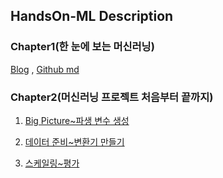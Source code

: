 ## HandsOn-ML Description

### Chapter1(한 눈에 보는 머신러닝)
<a href='https://bigdata-analyst.tistory.com/245'>Blog</a> , <a href='https://github.com/winston1214/HandsOn-ML/blob/master/Chapter1/Chapter1.md'>Github md</a>

### Chapter2(머신러닝 프로젝트 처음부터 끝까지)
1. <a href='https://bigdata-analyst.tistory.com/247'>Big Picture~파생 변수 생성</a>

2. <a href='https://bigdata-analyst.tistory.com/248'>데이터 준비~변환기 만들기</a>

3. <a href='https://bigdata-analyst.tistory.com/249'>스케일링~평가</a>

